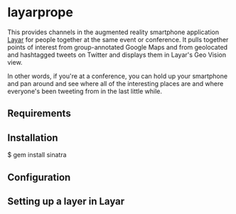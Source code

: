 layarprope
==========

This provides channels in the augmented reality smartphone application [Layar](http://www.layar.com/) for people together at the same event or conference.  It pulls together points of interest from group-annotated Google Maps and from geolocated and hashtagged tweets on Twitter and displays them in Layar's Geo Vision view.

In other words, if you're at a conference, you can hold up your smartphone and pan around and see where all of the interesting places are and where everyone's been tweeting from in the last little while.

## Requirements

## Installation

$ gem install sinatra

## Configuration

## Setting up a layer in Layar


